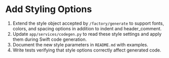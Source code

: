 # Add Styling Options

1. Extend the style object accepted by `/factory/generate` to support fonts, colors, and spacing options in addition to indent and header_comment.
2. Update `app/services/codegen.py` to read these style settings and apply them during Swift code generation.
3. Document the new style parameters in `README.md` with examples.
4. Write tests verifying that style options correctly affect generated code.

